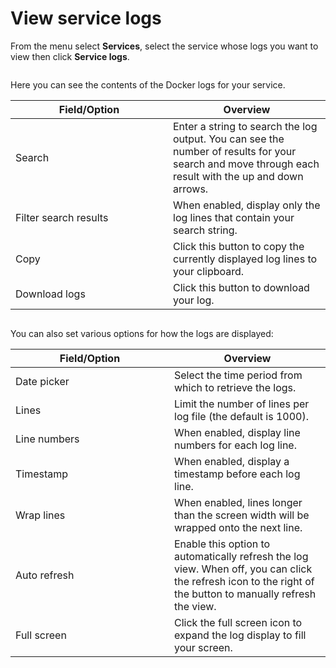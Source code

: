 # View service logs

From the menu select **Services**, select the service whose logs you want to view then click **Service logs**.

<figure><img src="../..//assets/2.30-services-logs.gif" alt=""><figcaption></figcaption></figure>

Here you can see the contents of the Docker logs for your service.&#x20;

<table><thead><tr><th width="236">Field/Option</th><th>Overview</th></tr></thead><tbody><tr><td>Search</td><td>Enter a string to search the log output. You can see the number of results for your search and move through each result with the up and down arrows.</td></tr><tr><td>Filter search results</td><td>When enabled, display only the log lines that contain your search string.</td></tr><tr><td>Copy</td><td>Click this button to copy the currently displayed log lines to your clipboard.</td></tr><tr><td>Download logs</td><td>Click this button to download your log.</td></tr></tbody></table>

<figure><img src="../..//assets/2.17-containers-logs-search.png" alt=""><figcaption></figcaption></figure>

You can also set various options for how the logs are displayed:

<table><thead><tr><th width="238">Field/Option</th><th>Overview</th></tr></thead><tbody><tr><td>Date picker</td><td>Select the time period from which to retrieve the logs.</td></tr><tr><td>Lines</td><td>Limit the number of lines per log file (the default is 1000).</td></tr><tr><td>Line numbers</td><td>When enabled, display line numbers for each log line.</td></tr><tr><td>Timestamp</td><td>When enabled, display a timestamp before each log line.</td></tr><tr><td>Wrap lines</td><td>When enabled, lines longer than the screen width will be wrapped onto the next line.</td></tr><tr><td>Auto refresh</td><td>Enable this option to automatically refresh the log view. When off, you can click the refresh icon to the right of the button to manually refresh the view.</td></tr><tr><td>Full screen</td><td>Click the full screen icon to expand the log display to fill your screen.</td></tr></tbody></table>

<figure><img src="../..//assets/2.30-containers-logs-options.png" alt=""><figcaption></figcaption></figure>
